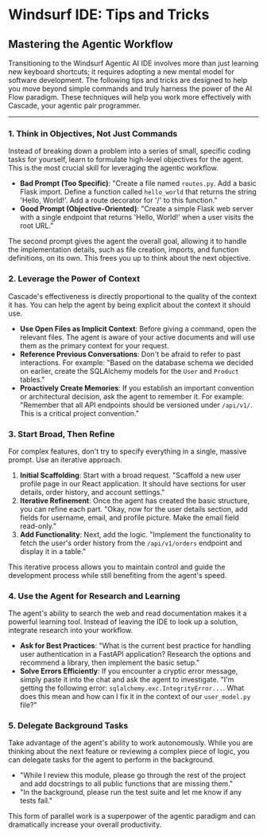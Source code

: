 # Windsurf IDE: Tips and Tricks

## Mastering the Agentic Workflow

Transitioning to the Windsurf Agentic AI IDE involves more than just learning new keyboard shortcuts; it requires adopting a new mental model for software development. The following tips and tricks are designed to help you move beyond simple commands and truly harness the power of the AI Flow paradigm. These techniques will help you work more effectively with Cascade, your agentic pair programmer.

--- 

### 1. Think in Objectives, Not Just Commands

Instead of breaking down a problem into a series of small, specific coding tasks for yourself, learn to formulate high-level objectives for the agent. This is the most crucial skill for leveraging the agentic workflow.

-   **Bad Prompt (Too Specific)**: "Create a file named `routes.py`. Add a basic Flask import. Define a function called `hello_world` that returns the string 'Hello, World!'. Add a route decorator for '/' to this function."
-   **Good Prompt (Objective-Oriented)**: "Create a simple Flask web server with a single endpoint that returns 'Hello, World!' when a user visits the root URL."

The second prompt gives the agent the overall goal, allowing it to handle the implementation details, such as file creation, imports, and function definitions, on its own. This frees you up to think about the next objective.

### 2. Leverage the Power of Context

Cascade's effectiveness is directly proportional to the quality of the context it has. You can help the agent by being explicit about the context it should use.

-   **Use Open Files as Implicit Context**: Before giving a command, open the relevant files. The agent is aware of your active documents and will use them as the primary context for your request.
-   **Reference Previous Conversations**: Don't be afraid to refer to past interactions. For example: "Based on the database schema we decided on earlier, create the SQLAlchemy models for the `User` and `Product` tables."
-   **Proactively Create Memories**: If you establish an important convention or architectural decision, ask the agent to remember it. For example: "Remember that all API endpoints should be versioned under `/api/v1/`. This is a critical project convention."

### 3. Start Broad, Then Refine

For complex features, don't try to specify everything in a single, massive prompt. Use an iterative approach.

1.  **Initial Scaffolding**: Start with a broad request. "Scaffold a new user profile page in our React application. It should have sections for user details, order history, and account settings."
2.  **Iterative Refinement**: Once the agent has created the basic structure, you can refine each part. "Okay, now for the user details section, add fields for username, email, and profile picture. Make the email field read-only."
3.  **Add Functionality**: Next, add the logic. "Implement the functionality to fetch the user's order history from the `/api/v1/orders` endpoint and display it in a table."

This iterative process allows you to maintain control and guide the development process while still benefiting from the agent's speed.

### 4. Use the Agent for Research and Learning

The agent's ability to search the web and read documentation makes it a powerful learning tool. Instead of leaving the IDE to look up a solution, integrate research into your workflow.

-   **Ask for Best Practices**: "What is the current best practice for handling user authentication in a FastAPI application? Research the options and recommend a library, then implement the basic setup."
-   **Solve Errors Efficiently**: If you encounter a cryptic error message, simply paste it into the chat and ask the agent to investigate. "I'm getting the following error: `sqlalchemy.exc.IntegrityError...`. What does this mean and how can I fix it in the context of our `user_model.py` file?"

### 5. Delegate Background Tasks

Take advantage of the agent's ability to work autonomously. While you are thinking about the next feature or reviewing a complex piece of logic, you can delegate tasks for the agent to perform in the background.

-   "While I review this module, please go through the rest of the project and add docstrings to all public functions that are missing them."
-   "In the background, please run the test suite and let me know if any tests fail."

This form of parallel work is a superpower of the agentic paradigm and can dramatically increase your overall productivity.
